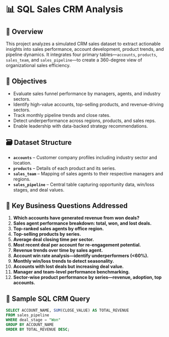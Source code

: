 # 📊 SQL Sales CRM Analysis

## 🚀 Overview

This project analyzes a simulated CRM sales dataset to extract actionable insights into sales performance, account development, product trends, and pipeline dynamics. It integrates four primary tables—`accounts`, `products`, `sales_team`, and `sales_pipeline`—to create a 360-degree view of organizational sales efficiency.

## 🧠 Objectives

- Evaluate sales funnel performance by managers, agents, and industry sectors.
- Identify high-value accounts, top-selling products, and revenue-driving sectors.
- Track monthly pipeline trends and close rates.
- Detect underperformance across regions, products, and sales reps.
- Enable leadership with data-backed strategy recommendations.

## 🗃️ Dataset Structure

- **`accounts`** – Customer company profiles including industry sector and location.
- **`products`** – Details of each product and its series.
- **`sales_team`** – Mapping of sales agents to their respective managers and regions.
- **`sales_pipeline`** – Central table capturing opportunity data, win/loss stages, and deal values.

## 📌 Key Business Questions Addressed

1. **Which accounts have generated revenue from won deals?**
2. **Sales agent performance breakdown: total, won, and lost deals.**
3. **Top-ranked sales agents by office region.**
4. **Top-selling products by series.**
5. **Average deal closing time per sector.**
6. **Most recent deal per account for re-engagement potential.**
7. **Revenue trends over time by sales agent.**
8. **Account win rate analysis—identify underperformers (<60%).**
9. **Monthly win/loss trends to detect seasonality.**
10. **Accounts with lost deals but increasing deal value.**
11. **Manager and team-level performance benchmarking.**
12. **Sector-wise product performance by series—revenue, adoption, top accounts.**

## 🧮 Sample SQL CRM Query

```sql
SELECT ACCOUNT_NAME, SUM(CLOSE_VALUE) AS TOTAL_REVENUE
FROM sales_pipeline
WHERE deal_stage = "Won"
GROUP BY ACCOUNT_NAME
ORDER BY TOTAL_REVENUE DESC;
